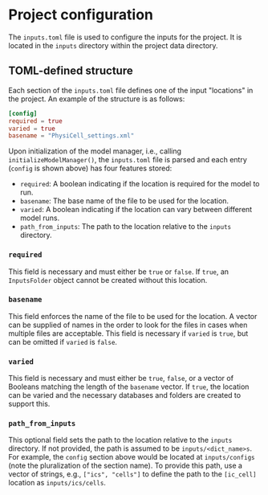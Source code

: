 # Project configuration

The `inputs.toml` file is used to configure the inputs for the project.
It is located in the `inputs` directory within the project data directory.

## TOML-defined structure
Each section of the `inputs.toml` file defines one of the input "locations" in the project.
An example of the structure is as follows:

```toml
[config]
required = true
varied = true
basename = "PhysiCell_settings.xml"
```

Upon initialization of the model manager, i.e., calling `initializeModelManager()`, the `inputs.toml` file is parsed and each entry (`config` is shown above) has four features stored:
- `required`: A boolean indicating if the location is required for the model to run.
- `basename`: The base name of the file to be used for the location.
- `varied`: A boolean indicating if the location can vary between different model runs.
- `path_from_inputs`: The path to the location relative to the `inputs` directory.

### `required`
This field is necessary and must either be `true` or `false`.
If `true`, an `InputsFolder` object cannot be created without this location.

### `basename`
This field enforces the name of the file to be used for the location.
A vector can be supplied of names in the order to look for the files in cases when multiple files are acceptable.
This field is necessary if `varied` is `true`, but can be omitted if `varied` is `false`.

### `varied`
This field is necessary and must either be `true`, `false`, or a vector of Booleans matching the length of the `basename` vector.
If `true`, the location can be varied and the necessary databases and folders are created to support this.

### `path_from_inputs`
This optional field sets the path to the location relative to the `inputs` directory.
If not provided, the path is assumed to be `inputs/<dict_name>s`.
For example, the `config` section above would be located at `inputs/configs` (note the pluralization of the section name).
To provide this path, use a vector of strings, e.g., `["ics", "cells"]` to define the path to the `[ic_cell]` location as `inputs/ics/cells`.